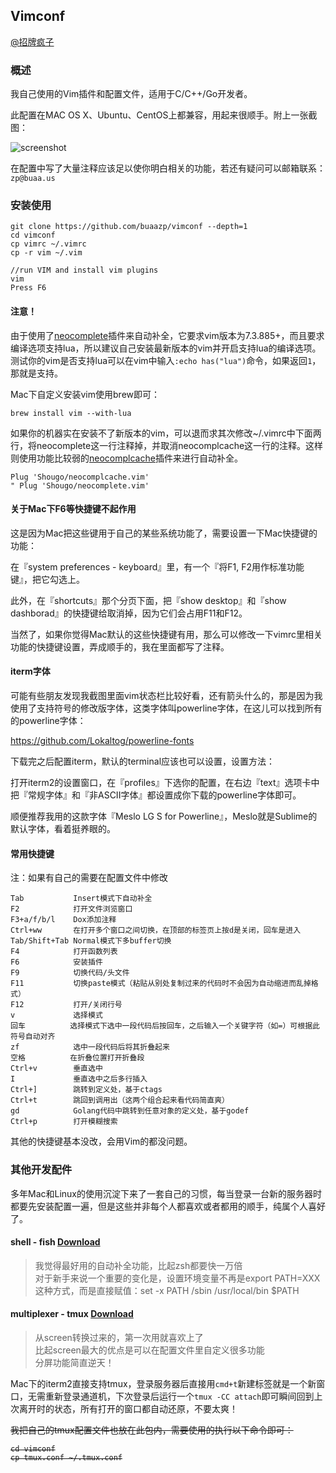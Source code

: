 ## Vimconf

[@招牌疯子](http://weibo.com/buaazp) 

### 概述

我自己使用的Vim插件和配置文件，适用于C/C++/Go开发者。

此配置在MAC OS X、Ubuntu、CentOS上都兼容，用起来很顺手。附上一张截图：

![screenshot](http://ww2.sinaimg.cn/large/4c422e03jw1emhb8kwz0bj212o0olteu.jpg)

在配置中写了大量注释应该足以使你明白相关的功能，若还有疑问可以邮箱联系：`zp@buaa.us`

### 安装使用


```
git clone https://github.com/buaazp/vimconf --depth=1
cd vimconf
cp vimrc ~/.vimrc
cp -r vim ~/.vim

//run VIM and install vim plugins
vim
Press F6
```

#### 注意！

由于使用了[neocomplete](https://github.com/Shougo/neocomplete.vim)插件来自动补全，它要求vim版本为7.3.885+，而且要求编译选项支持lua，所以建议自己安装最新版本的vim并开启支持lua的编译选项。测试你的vim是否支持lua可以在vim中输入`:echo has("lua")`命令，如果返回`1`，那就是支持。

Mac下自定义安装vim使用brew即可：

```
brew install vim --with-lua
```

如果你的机器实在安装不了新版本的vim，可以退而求其次修改~/.vimrc中下面两行，将neocomplete这一行注释掉，并取消neocomplcache这一行的注释。这样则使用功能比较弱的[neocomplcache](https://github.com/Shougo/neocomplcache.vim)插件来进行自动补全。

```
Plug 'Shougo/neocomplcache.vim'
" Plug 'Shougo/neocomplete.vim'
```

#### 关于Mac下F6等快捷键不起作用

这是因为Mac把这些键用于自己的某些系统功能了，需要设置一下Mac快捷键的功能：

在『system preferences - keyboard』里，有一个『将F1, F2用作标准功能键』，把它勾选上。

此外，在『shortcuts』那个分页下面，把『show desktop』和『show dashborad』的快捷键给取消掉，因为它们会占用F11和F12。

当然了，如果你觉得Mac默认的这些快捷键有用，那么可以修改一下vimrc里相关功能的快捷键设置，弄成顺手的，我在里面都写了注释。

#### iterm字体

可能有些朋友发现我截图里面vim状态栏比较好看，还有箭头什么的，那是因为我使用了支持符号的修改版字体，这类字体叫powerline字体，在这儿可以找到所有的powerline字体：

https://github.com/Lokaltog/powerline-fonts

下载完之后配置iterm，默认的terminal应该也可以设置，设置方法：

打开iterm2的设置窗口，在『profiles』下选你的配置，在右边『text』选项卡中把『常规字体』和『非ASCII字体』都设置成你下载的powerline字体即可。

顺便推荐我用的这款字体『Meslo LG S for Powerline』，Meslo就是Sublime的默认字体，看着挺养眼的。

#### 常用快捷键

注：如果有自己的需要在配置文件中修改

```
Tab           Insert模式下自动补全
F2            打开文件浏览窗口
F3+a/f/b/l    Dox添加注释
Ctrl+ww       在打开多个窗口之间切换，在顶部的标签页上按d是关闭，回车是进入
Tab/Shift+Tab Normal模式下多buffer切换
F4            打开函数列表
F6            安装插件
F9            切换代码/头文件
F11           切换paste模式（粘贴从别处复制过来的代码时不会因为自动缩进而乱掉格式）
F12           打开/关闭行号
v             选择模式
回车          选择模式下选中一段代码后按回车，之后输入一个关键字符（如=）可根据此符号自动对齐
zf            选中一段代码后将其折叠起来
空格          在折叠位置打开折叠段
Ctrl+v        垂直选中
I             垂直选中之后多行插入
Ctrl+]        跳转到定义处，基于ctags
Ctrl+t        跳回到调用出（这两个组合起来看代码简直爽）
gd            Golang代码中跳转到任意对象的定义处，基于godef
Ctrl+p        打开模糊搜索
```
其他的快捷键基本没改，会用Vim的都没问题。

### 其他开发配件

多年Mac和Linux的使用沉淀下来了一套自己的习惯，每当登录一台新的服务器时都要先安装配置一遍，但是这些并非每个人都喜欢或者都用的顺手，纯属个人喜好了。

#### shell - fish [Download](http://fishshell.com/)

> 我觉得最好用的自动补全功能，比起zsh都要快一万倍  
> 对于新手来说一个重要的变化是，设置环境变量不再是export PATH=XXX这种方式，而是直接赋值：set -x PATH /sbin /usr/local/bin $PATH

#### multiplexer - tmux [Download](http://tmux.sourceforge.net/)

> 从screen转换过来的，第一次用就喜欢上了  
> 比起screen最大的优点是可以在配置文件里自定义很多功能  
> 分屏功能简直逆天！  

Mac下的iterm2直接支持tmux，登录服务器后直接用`cmd+t`新建标签就是一个新窗口，无需重新登录通道机，下次登录后运行一个`tmux -CC attach`即可瞬间回到上次离开时的状态，所有打开的窗口都自动还原，不要太爽！

<s>我把自己的tmux配置文件也放在此包内，需要使用的执行以下命令即可：

```
cd vimconf
cp tmux.conf ~/.tmux.conf
```
</s>


